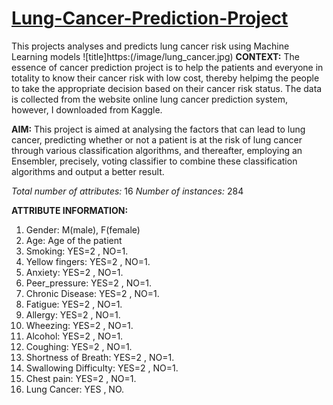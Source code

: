 # [Lung-Cancer-Prediction-Project](https://github.com/Nwuguru-Chidiebere-Sullivan/Lung-Cancer-Prediction-Project/blob/main/Lung_Cancer_Prediction.ipynb)
This projects analyses and predicts lung cancer risk using Machine Learning models
![title]https:(/image/lung_cancer.jpg)
**CONTEXT:** 
The essence of cancer prediction project is to help the patients and everyone in totality to know their cancer risk with low cost, thereby helpimg the people to take the appropriate decision based on their cancer risk status. The data is collected from the website online lung cancer prediction system, however, I downloaded from Kaggle.

**AIM:**
This project is aimed at analysing the factors that can lead to lung cancer, predicting whether or not a patient is at the risk of lung cancer through various classification algorithms, and thereafter, employing an Ensembler, precisely, voting classifier to combine these classification algorithms and output a better result.

*Total number of attributes:* 16
*Number of instances:* 284

**ATTRIBUTE INFORMATION:**

   1. Gender: M(male), F(female)
   2. Age: Age of the patient
   3. Smoking: YES=2 , NO=1.
   4. Yellow fingers: YES=2 , NO=1.
   5. Anxiety: YES=2 , NO=1.
   6. Peer_pressure: YES=2 , NO=1.
   7. Chronic Disease: YES=2 , NO=1.
   8. Fatigue: YES=2 , NO=1.
   9. Allergy: YES=2 , NO=1.
   10. Wheezing: YES=2 , NO=1.
   11. Alcohol: YES=2 , NO=1.
   12. Coughing: YES=2 , NO=1.
   13. Shortness of Breath: YES=2 , NO=1.
   14. Swallowing Difficulty: YES=2 , NO=1.
   15. Chest pain: YES=2 , NO=1.
   16. Lung Cancer: YES , NO.

